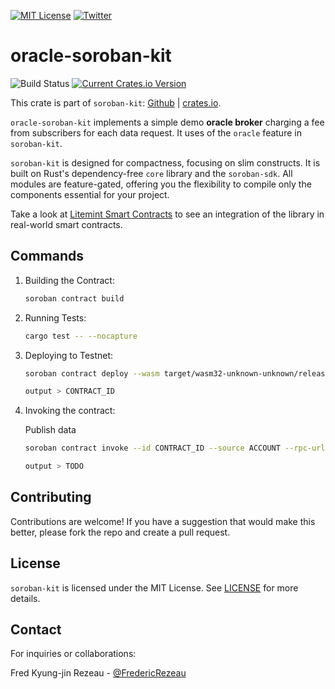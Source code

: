[![MIT License][license-shield]][license-url]
[![Twitter][twitter-shield]][twitter-url]

# oracle-soroban-kit
![Build Status](https://github.com/FredericRezeau/soroban-kit/actions/workflows/rust.yml/badge.svg)
[![Current Crates.io Version](https://img.shields.io/crates/v/soroban-kit.svg)](https://crates.io/crates/soroban-kit)

This crate is part of `soroban-kit`: [Github](https://github.com/FredericRezeau/soroban-kit) | [crates.io](https://crates.io/crates/soroban-kit).

`oracle-soroban-kit` implements a simple demo **oracle broker** charging a fee from subscribers for each data request. It uses of the `oracle` feature in `soroban-kit`.

`soroban-kit` is designed for compactness, focusing on slim constructs. It is built on Rust's dependency-free `core` library and the `soroban-sdk`. All modules are feature-gated, offering you the flexibility to compile only the components essential for your project.

Take a look at [Litemint Smart Contracts]([src/lib.rs](https://github.com/litemint/litemint-soroban-contracts)) to see an integration of the library in real-world smart contracts.

## Commands

1. Building the Contract:
   ```sh
   soroban contract build
   ```
2. Running Tests:
   ```sh
   cargo test -- --nocapture
   ```
3. Deploying to Testnet:
   
   ```sh
   soroban contract deploy --wasm target/wasm32-unknown-unknown/release/hello_soroban_kit.wasm --rpc-url https://soroban-testnet.stellar.org:443 --network-passphrase "Test SDF Network ; September 2015" --source ACCOUNT
   ```
   ```sh
   output > CONTRACT_ID
   ```
4. Invoking the contract:
   
   Publish data
   ```sh
   soroban contract invoke --id CONTRACT_ID --source ACCOUNT --rpc-url https://soroban-testnet.stellar.org:443 --network-passphrase "Test SDF Network ; September 2015" -- publish --publisher ACCOUNT --topic 00 --data 00
   ```
   ```sh
   output > TODO
   ```

## Contributing

Contributions are welcome! If you have a suggestion that would make this better, please fork the repo and create a pull request.

## License

`soroban-kit` is licensed under the MIT License. See [LICENSE](LICENSE) for more details.


## Contact

For inquiries or collaborations:

Fred Kyung-jin Rezeau - [@FredericRezeau](https://twitter.com/fredericrezeau)

[license-shield]: https://img.shields.io/github/license/FredericRezeau/soroban-kit.svg?style=for-the-badge
[license-url]: https://github.com/FredericRezeau/soroban-kit/blob/master/LICENSE
[twitter-shield]: https://img.shields.io/badge/-Twitter-black.svg?style=for-the-badge&logo=twitter&colorB=555
[twitter-url]: https://twitter.com/fredericrezeau